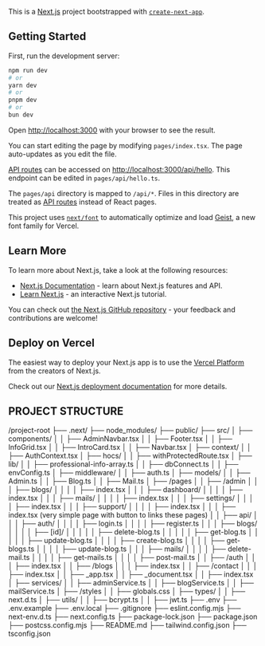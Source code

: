 This is a [Next.js](https://nextjs.org) project bootstrapped with [`create-next-app`](https://nextjs.org/docs/pages/api-reference/create-next-app).

## Getting Started

First, run the development server:

```bash
npm run dev
# or
yarn dev
# or
pnpm dev
# or
bun dev
```

Open [http://localhost:3000](http://localhost:3000) with your browser to see the result.

You can start editing the page by modifying `pages/index.tsx`. The page auto-updates as you edit the file.

[API routes](https://nextjs.org/docs/pages/building-your-application/routing/api-routes) can be accessed on [http://localhost:3000/api/hello](http://localhost:3000/api/hello). This endpoint can be edited in `pages/api/hello.ts`.

The `pages/api` directory is mapped to `/api/*`. Files in this directory are treated as [API routes](https://nextjs.org/docs/pages/building-your-application/routing/api-routes) instead of React pages.

This project uses [`next/font`](https://nextjs.org/docs/pages/building-your-application/optimizing/fonts) to automatically optimize and load [Geist](https://vercel.com/font), a new font family for Vercel.

## Learn More

To learn more about Next.js, take a look at the following resources:

- [Next.js Documentation](https://nextjs.org/docs) - learn about Next.js features and API.
- [Learn Next.js](https://nextjs.org/learn-pages-router) - an interactive Next.js tutorial.

You can check out [the Next.js GitHub repository](https://github.com/vercel/next.js) - your feedback and contributions are welcome!

## Deploy on Vercel

The easiest way to deploy your Next.js app is to use the [Vercel Platform](https://vercel.com/new?utm_medium=default-template&filter=next.js&utm_source=create-next-app&utm_campaign=create-next-app-readme) from the creators of Next.js.

Check out our [Next.js deployment documentation](https://nextjs.org/docs/pages/building-your-application/deploying) for more details.

## PROJECT STRUCTURE

/project-root
├── .next/
├── node_modules/
├── public/
├── src/
│   ├── components/
│   │   ├── AdminNavbar.tsx
│   │   ├── Footer.tsx
│   │   ├── InfoGrid.tsx
│   │   ├── IntroCard.tsx
│   │   ├── Navbar.tsx
│   ├── context/
│   │   ├── AuthContext.tsx
│   ├── hocs/
│   │   ├── withProtectedRoute.tsx
│   ├── lib/
│   │   ├── professional-info-array.ts
│   │   ├── dbConnect.ts
│   │   ├── envConfig.ts
│   ├── middleware/
│   │   ├── auth.ts
│   ├── models/
│   │   ├── Admin.ts
│   │   ├── Blog.ts
│   │   ├── Mail.ts
│   ├── /pages
│   │   ├── /admin
│   │   │   ├── blogs/
│   │   │   │   ├──  index.tsx
│   │   │   ├── dashboard/
│   │   │   │   ├──  index.tsx
│   │   │   ├── mails/
│   │   │   │   ├──  index.tsx
│   │   │   ├── settings/
│   │   │   │   ├──  index.tsx
│   │   │   ├── support/
│   │   │   │   ├──  index.tsx
│   │   │   ├──  index.tsx (very simple page with button to links these pages)
│   │   ├── api/
│   │   │   ├── auth/
│   │   │   │   ├── login.ts
│   │   │   │   ├── register.ts
│   │   │   ├── blogs/
│   │   │   │   ├── [id]/
│   │   │   │   │   ├── delete-blog.ts
│   │   │   │   │   ├── get-blog.ts
│   │   │   │   │   ├── update-blog.ts
│   │   │   │   ├── create-blog.ts
│   │   │   │   ├── get-blogs.ts
│   │   │   │   ├── update-blog.ts
│   │   │   ├── mails/
│   │   │   │   ├── delete-mail.ts
│   │   │   │   ├── get-mails.ts
│   │   │   │   ├── post-mail.ts
│   │   ├── /auth
│   │   │   ├── index.tsx
│   │   ├── /blogs
│   │   │   ├── index.tsx
│   │   ├── /contact
│   │   │   ├── index.tsx
│   │   ├── _app.tsx
│   │   ├── _document.tsx
│   │   ├── index.tsx
│   ├── services/
│   │     ├── adminService.ts
│   │     ├── blogService.ts
│   │     ├── mailService.ts
│   ├── /styles
│   │     ├── globals.css
│   ├── types/
│   │     ├── next.d.ts
│   ├── utils/
│   │     ├── bcrypt.ts
│   │     ├── jwt.ts
├── .env
├── .env.example
├── .env.local
├── .gitignore
├── eslint.config.mjs
├── next-env.d.ts
├── next.config.ts
├── package-lock.json
├── package.json
├── postcss.config.mjs
├── README.md
├── tailwind.config.json
├── tsconfig.json
